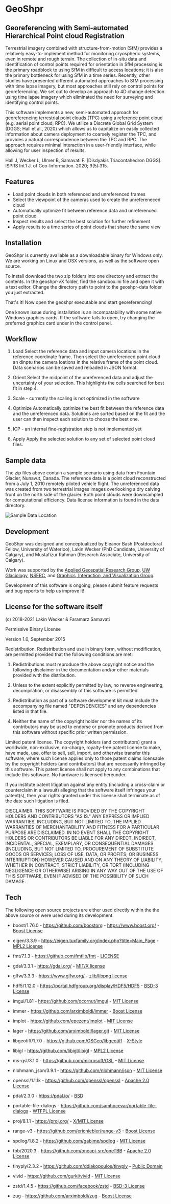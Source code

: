 # GeoShpr
## Georeferencing with Semi-automated Hierarchical Point cloud Registration

Terrestrial imagery combined with structure-from-motion (SfM) provides a relatively easy-to-implement method for monitoring cryospheric systems, even in remote and rough terrain. The collection of in-situ data and identification of control points required for orientation in SfM processing is the primary roadblock to using SfM in difficult to access locations; it is also the primary bottleneck for using SfM in a time series. Recently, other studies have presented different automated approaches to SfM processing with time lapse imagery, but most approaches still rely on control points for georeferencing. We set out to develop an approach to 4D change detection using time lapse imagery which eliminated the need for surveying and identifying control points.

This software implements a new, semi-automated approach for georeferencing terrestrial point clouds (TPC) using a reference point cloud (e.g. aerial point cloud; RPC). We utilize a Discrete Global Grid System (DGGS; Hall et al., 2020) which allows us to capitalize on easily collected information about camera deployment to coarsely register the TPC, and provides a natural correspondence between the TPC and RPC. The approach requires minimal interaction in a user-friendly interface, while allowing for user inspection of results.

Hall J, Wecker L, Ulmer B, Samavati F. [Disdyakis Triacontahedron DGGS]. ISPRS Int’l J. of Geo-Information. 2020; 9(5):315.

## Features

- Load point clouds in both referenced and unreferenced frames
- Select the viewpoint of the cameras used to create the unrefereneced cloud
- Automatically optimize fit between reference data and unreferenced point cloud
- Inspect results and select the best solution for further refinement
- Apply results to a time series of point clouds that share the same view

## Installation

GeoShpr is currently available as a downloadable binary for Windows only. We are working on Linux and OSX versions, as well as the software open source.

To install download the two zip folders into one directory and extract the contents. In the geoshpr-vX folder, find the sandbox.ini file and open it with a text editor. Change the directory path to point to the geoshpr-data folder you just extracted.

That's it! Now open the geoshpr executable and start georeferencing!

One known issue during installation is an incompatability with some native Windows graphics cards. If the software fails to open, try changing the preferred graphics card under in the control panel.

## Workflow

1. Load
Select the reference data and input camera locations in the reference coordinate frame. Then select the unreferenced point cloud an dinptu the camera loations in the relative frame of the point cloud. Data scenarios can be saved and reloaded in JSON format.

2. Orient
Select the midpoint of the unreferenced data and adjust the uncertainty of your selection. This highlights the cells searched for best fit in step 4.

3. Scale - currently the scaling is not optimized in the software

4. Optimize
Automatically optimize the best fit between the reference data and the unreferenced data. Solutions are sorted based on the fit and the user can then inspect each solution to choose the best one.

5. ICP - an internal fine-registration step is not implemented yet

6. Apply
Apply the selected solution to any set of selected point cloud files.

## Sample data

The zip files above contain a sample scenario using data from Fountain Glacier, Nunavut, Canada. The reference data is a point cloud reconstructed from a July 1, 2010 remotely piloted vehicle flight. The unreferenced data was created from two terrestrial images images overlooking a dry calving front on the north side of the glacier. Both point clouds were downsampled for computational efficiency. Data license information is found in the data directory.

![Sample Data Location](Figures/ftn_loc-01.jpg)

## Development

GeoShpr was designed and conceptualized by Eleanor Bash (Postdoctoral Fellow, University of Waterloo), Lakin Wecker (PhD Candidate, University of Calgary), and Mustafizur Rahman (Research Associate, University of Calgary).

Work was supported by the [Applied Geospatial Research Group], [UW Glaciology], [NSERC], and [Graphics, Interaction, and Visualization Group].

Development of this software is ongoing, please submit feature requests and bug reports to help us improve it!

## License for the software itself
(c) 2018-2021 Lakin Wecker & Faramarz Samavati

Permissive Binary License

Version 1.0, September 2015

Redistribution.  Redistribution and use in binary form, without
modification, are permitted provided that the following conditions are
met:

1) Redistributions must reproduce the above copyright notice and the
   following disclaimer in the documentation and/or other materials
   provided with the distribution.

2) Unless to the extent explicitly permitted by law, no reverse
   engineering, decompilation, or disassembly of this software is
   permitted.

3) Redistribution as part of a software development kit must include the
   accompanying file named "DEPENDENCIES" and any dependencies listed in
   that file.

4) Neither the name of the copyright holder nor the names of its
   contributors may be used to endorse or promote products derived from
   this software without specific prior written permission. 

Limited patent license. The copyright holders (and contributors) grant a
worldwide, non-exclusive, no-charge, royalty-free patent license to
make, have made, use, offer to sell, sell, import, and otherwise
transfer this software, where such license applies only to those patent
claims licensable by the copyright holders (and contributors) that are
necessarily infringed by this software. This patent license shall not
apply to any combinations that include this software.  No hardware is
licensed hereunder.

If you institute patent litigation against any entity (including a
cross-claim or counterclaim in a lawsuit) alleging that the software
itself infringes your patent(s), then your rights granted under this
license shall terminate as of the date such litigation is filed.

DISCLAIMER. THIS SOFTWARE IS PROVIDED BY THE COPYRIGHT HOLDERS AND
CONTRIBUTORS "AS IS." ANY EXPRESS OR IMPLIED WARRANTIES, INCLUDING, BUT
NOT LIMITED TO, THE IMPLIED WARRANTIES OF MERCHANTABILITY AND FITNESS
FOR A PARTICULAR PURPOSE ARE DISCLAIMED. IN NO EVENT SHALL THE COPYRIGHT
HOLDERS OR CONTRIBUTORS BE LIABLE FOR ANY DIRECT, INDIRECT, INCIDENTAL,
SPECIAL, EXEMPLARY, OR CONSEQUENTIAL DAMAGES (INCLUDING, BUT NOT LIMITED
TO, PROCUREMENT OF SUBSTITUTE GOODS OR SERVICES; LOSS OF USE, DATA, OR
PROFITS; OR BUSINESS INTERRUPTION) HOWEVER CAUSED AND ON ANY THEORY OF
LIABILITY, WHETHER IN CONTRACT, STRICT LIABILITY, OR TORT (INCLUDING
NEGLIGENCE OR OTHERWISE) ARISING IN ANY WAY OUT OF THE USE OF THIS
SOFTWARE, EVEN IF ADVISED OF THE POSSIBILITY OF SUCH DAMAGE.

## Tech

The following open source projects are either used directly within the the above source
or were used during its development.

- boost/1.76.0 - https://github.com/boostorg - https://www.boost.org/ - [Boost License](https://www.boost.org/users/license.html)
- eigen/3.3.9 - https://eigen.tuxfamily.org/index.php?title=Main_Page - [MPL2 License](https://eigen.tuxfamily.org/index.php?title=Main_Page#License)
- fmt/7.1.3 - https://github.com/fmtlib/fmt - [LICENSE](https://github.com/fmtlib/fmt/blob/master/LICENSE.rst)
- gdal/3.3.1 - https://gdal.org/ - [MIT/X license](https://gdal.org/license.html)
- glfw/3.3.3 - https://www.glfw.org/ - [zlib/libpng license](https://www.glfw.org/license.html)
- hdf5/1.12.0 - https://portal.hdfgroup.org/display/HDF5/HDF5 - [BSD-3 License](https://portal.hdfgroup.org/display/support/Licenses)
- imgui/1.81 - https://github.com/ocornut/imgui - [MIT License](https://github.com/ocornut/imgui/blob/master/LICENSE.txt)
- immer - https://github.com/arximboldi/immer - [Boost License](https://github.com/arximboldi/immer/blob/master/LICENSE)
- implot - https://github.com/epezent/implot - [MIT License](https://github.com/epezent/implot/blob/master/LICENSE)
- lager - https://github.com/arximboldi/lager.git - [MIT License](https://github.com/arximboldi/lager/blob/master/LICENSE)
- libgeotiff/1.7.0 - https://github.com/OSGeo/libgeotiff - [X-Style](https://github.com/OSGeo/libgeotiff/blob/master/libgeotiff/LICENSE)
- libigl - https://github.com/libigl/libigl - [MPL2 License](https://github.com/libigl/libigl/blob/main/LICENSE.MPL2)
- ms-gsl/3.1.0 - https://github.com/microsoft/GSL - [MIT License](https://github.com/microsoft/GSL/blob/main/LICENSE)
- nlohmann_json/3.9.1 - https://github.com/nlohmann/json - [MIT License](https://github.com/nlohmann/json/blob/develop/LICENSE.MIT)
- openssl/1.1.1k - https://github.com/openssl/openssl - [Apache 2.0 License](https://github.com/openssl/openssl/blob/master/LICENSE.txt)
- pdal/2.3.0 - https://pdal.io/ - [BSD](https://pdal.io/copyright.html)
- portable-file-dialogs - https://github.com/samhocevar/portable-file-dialogs - [WTFPL License](https://github.com/samhocevar/portable-file-dialogs/blob/master/COPYING)
- proj/8.1.1 - https://proj.org/ - [X/MIT License](https://proj.org/about.html#license)
- range-v3 - https://github.com/ericniebler/range-v3 - [Boost License](https://github.com/ericniebler/range-v3/blob/master/LICENSE.txt)
- spdlog/1.8.2 - https://github.com/gabime/spdlog - [MIT License](https://github.com/gabime/spdlog/blob/v1.x/LICENSE)
- tbb/2020.3 - https://github.com/oneapi-src/oneTBB - [Apache 2.0 License](https://github.com/oneapi-src/oneTBB/blob/master/LICENSE.txt)
- tinyply/2.3.2 - https://github.com/ddiakopoulos/tinyply - [Public Domain](https://github.com/ddiakopoulos/tinyply#license)
- vivid - https://github.com/gurki/vivid - [MIT License](https://github.com/gurki/vivid/blob/master/LICENSE.md)
- zstd/1.4.5 - https://github.com/facebook/zstd - [BSD-3 License](https://github.com/facebook/zstd/blob/dev/LICENSE)
- zug - https://github.com/arximboldi/zug - [Boost License](https://github.com/arximboldi/zug/blob/master/LICENSE)

   [Applied Geospatial Research Group]: <https://www.appliedgrg.ca/>
   [UW Glaciology]: <https://uwglaciology.ca/>
   [NSERC]: <https://www.nserc-crsng.gc.ca/index_eng.asp>
   [Graphics, Interaction, and Visualization Group]: <https://giv.cpsc.ucalgary.ca/>
   [Disdyakis Triacontahedron]: <https://www.mdpi.com/2220-9964/9/5/315>
